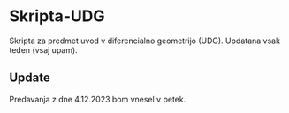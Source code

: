 # Skripta-UDG
Skripta za predmet uvod v diferencialno geometrijo (UDG). Updatana vsak teden (vsaj upam).

## Update
Predavanja z dne 4.12.2023 bom vnesel v petek.
